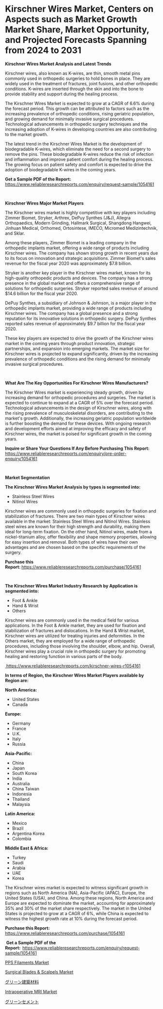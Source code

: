 <p><h1>Kirschner Wires Market, Centers on Aspects such as Market Growth Market Share, Market Opportunity, and Projected Forecasts Spanning from 2024 to 2031</h1></p><p><strong>Kirschner Wires Market Analysis and Latest Trends</strong></p>
<p><p>Kirschner wires, also known as K-wires, are thin, smooth metal pins commonly used in orthopedic surgeries to hold bones in place. They are widely used in the treatment of fractures, joint fusions, and other orthopedic conditions. K-wires are inserted through the skin and into the bone to provide stability and support during the healing process.</p><p>The Kirschner Wires Market is expected to grow at a CAGR of 6.6% during the forecast period. This growth can be attributed to factors such as the increasing prevalence of orthopedic conditions, rising geriatric population, and growing demand for minimally invasive surgical procedures. Technological advancements in orthopedic surgery techniques and the increasing adoption of K-wires in developing countries are also contributing to the market growth.</p><p>The latest trend in the Kirschner Wires Market is the development of biodegradable K-wires, which eliminate the need for a second surgery to remove the pins. These biodegradable K-wires reduce the risk of infection and inflammation and improve patient comfort during the healing process. The growing focus on patient safety and comfort is expected to drive the adoption of biodegradable K-wires in the coming years.</p></p>
<p><strong>Get a Sample PDF of the Report:&nbsp;</strong> <a href="https://www.reliableresearchreports.com/enquiry/request-sample/1054161">https://www.reliableresearchreports.com/enquiry/request-sample/1054161</a></p>
<p>&nbsp;</p>
<p><strong>Kirschner Wires Major Market Players</strong></p>
<p><p>The Kirschner wires market is highly competitive with key players including Zimmer Biomet, Stryker, Arthrex, DePuy Synthes (J&J), Allegra Orthopaedics, Modern Grinding, Hallmark Surgical, Shangdong Hangwei, Jinhuan Medical, Orthomed, Ortosintese, IMECO, Micromed Medizintechnik, and Sklar.</p><p>Among these players, Zimmer Biomet is a leading company in the orthopedic implants market, offering a wide range of products including Kirschner wires. The company has shown strong growth in recent years due to its focus on innovation and strategic acquisitions. Zimmer Biomet's sales revenue for the fiscal year 2020 was approximately $7.8 billion.</p><p>Stryker is another key player in the Kirschner wires market, known for its high-quality orthopedic products and devices. The company has a strong presence in the global market and offers a comprehensive range of solutions for orthopedic surgeries. Stryker reported sales revenue of around $14.6 billion for the fiscal year 2020.</p><p>DePuy Synthes, a subsidiary of Johnson & Johnson, is a major player in the orthopedic implants market, providing a wide range of products including Kirschner wires. The company has a global presence and a strong reputation for its innovative solutions in orthopedic surgery. DePuy Synthes reported sales revenue of approximately $9.7 billion for the fiscal year 2020.</p><p>These key players are expected to drive the growth of the Kirschner wires market in the coming years through product innovation, strategic partnerships, and expansion into emerging markets. The market size for Kirschner wires is projected to expand significantly, driven by the increasing prevalence of orthopedic conditions and the rising demand for minimally invasive surgical procedures.</p></p>
<p>&nbsp;</p>
<p><strong>What Are The Key Opportunities For Kirschner Wires Manufacturers?</strong></p>
<p><p>The Kirschner Wires market is experiencing steady growth, driven by increasing demand for orthopedic procedures and surgeries. The market is expected to continue to expand at a CAGR of 5% over the forecast period. Technological advancements in the design of Kirschner wires, along with the rising prevalence of musculoskeletal disorders, are contributing to the market's growth. Additionally, the increasing geriatric population worldwide is further boosting the demand for these devices. With ongoing research and development efforts aimed at improving the efficacy and safety of Kirschner wires, the market is poised for significant growth in the coming years.</p></p>
<p><strong>Inquire or Share Your Questions If Any Before Purchasing This Report:</strong> <a href="https://www.reliableresearchreports.com/enquiry/pre-order-enquiry/1054161">https://www.reliableresearchreports.com/enquiry/pre-order-enquiry/1054161</a></p>
<p>&nbsp;</p>
<p><strong>Market Segmentation</strong></p>
<p><strong>The Kirschner Wires Market Analysis by types is segmented into:</strong></p>
<p><ul><li>Stainless Steel Wires</li><li>Nitinol Wires</li></ul></p>
<p><p>Kirschner wires are commonly used in orthopedic surgeries for fixation and stabilization of fractures. There are two main types of Kirschner wires available in the market: Stainless Steel Wires and Nitinol Wires. Stainless steel wires are known for their high strength and durability, making them ideal for long-term fixation. On the other hand, Nitinol wires, made from a nickel-titanium alloy, offer flexibility and shape memory properties, allowing for easy insertion and removal. Both types of wires have their own advantages and are chosen based on the specific requirements of the surgery.</p></p>
<p><strong>Purchase this Report:&nbsp;</strong><a href="https://www.reliableresearchreports.com/purchase/1054161">https://www.reliableresearchreports.com/purchase/1054161</a></p>
<p>&nbsp;</p>
<p><strong>The Kirschner Wires Market Industry Research by Application is segmented into:</strong></p>
<p><ul><li>Foot & Ankle</li><li>Hand & Wrist</li><li>Others</li></ul></p>
<p><p>Kirschner wires are commonly used in the medical field for various applications. In the Foot & Ankle market, they are used for fixation and stabilization of fractures and dislocations. In the Hand & Wrist market, Kirschner wires are utilized for treating injuries and deformities. In the Others market, they are employed for a wide range of orthopedic procedures, including those involving the shoulder, elbow, and hip. Overall, Kirschner wires play a crucial role in orthopedic surgery for promoting healing and restoring function in various parts of the body.</p></p>
<p><a href="https://www.reliableresearchreports.com/kirschner-wires-r1054161">&nbsp;https://www.reliableresearchreports.com/kirschner-wires-r1054161</a></p>
<p><strong>In terms of Region, the Kirschner Wires Market Players available by Region are:</strong></p>
<p>
    <p> <strong> North America: </strong>
        <ul>
            <li>United States</li>
            <li>Canada</li>
        </ul>
        </p> 
    <p> <strong> Europe: </strong>
        <ul>
            <li>Germany</li>
            <li>France</li>
            <li>U.K.</li>
            <li>Italy</li>
            <li>Russia</li>
        </ul>
        </p> 
    <p> <strong> Asia-Pacific: </strong>
        <ul>
            <li>China</li>
            <li>Japan</li>
            <li>South Korea</li>
            <li>India</li>
            <li>Australia</li>
            <li>China Taiwan</li>
            <li>Indonesia</li>
            <li>Thailand</li>
            <li>Malaysia</li>
        </ul>
        </p> 
    <p> <strong> Latin America: </strong>
        <ul>
            <li>Mexico</li>
            <li>Brazil</li>
            <li>Argentina Korea</li>
            <li>Colombia</li>
        </ul>
        </p> 
    <p> <strong> Middle East & Africa: </strong>
        <ul>
            <li>Turkey</li>
            <li>Saudi</li>
            <li>Arabia</li>
            <li>UAE</li>
            <li>Korea</li>
        </ul>
    </p>
    </p>
<p><p>The Kirschner wires market is expected to witness significant growth in regions such as North America (NA), Asia-Pacific (APAC), Europe, the United States (USA), and China. Among these regions, North America and Europe are expected to dominate the market, accounting for approximately 35% and 30% of the market share respectively. The market in the United States is projected to grow at a CAGR of 6%, while China is expected to witness the highest growth rate at 10% during the forecast period.</p></p>
<p><strong>Purchase this Report: </strong><a href="https://www.reliableresearchreports.com/purchase/1054161">https://www.reliableresearchreports.com/purchase/1054161</a></p>
<p>&nbsp;<strong>Get a Sample PDF of the Report:&nbsp;&nbsp;</strong><a href="https://www.reliableresearchreports.com/enquiry/request-sample/1054161">https://www.reliableresearchreports.com/enquiry/request-sample/1054161</a></p>
<p><strong></strong></p>
<p><p><a href="https://issuu.com/reportprime-2/docs/pps-filaments-market-size-2030.pptx">PPS Filaments Market</a></p><p><a href="https://github.com/ruddyyedelwadw/Market-Research-Report-List-2/blob/main/surgical-blades-scalpels-market.md">Surgical Blades & Scalpels Market</a></p><p><a href="https://github.com/alyle7648/Market-Research-Report-List-1/blob/main/408609351054.md">グリーン建築材料</a></p><p><a href="https://github.com/lorenzaSchmeler/Market-Research-Report-List-1/blob/main/intraoperative-mri-market.md">Intraoperative MRI Market</a></p><p><a href="https://github.com/leigh4852023/Market-Research-Report-List-1/blob/main/821633551055.md">グリーンセメント</a></p></p>